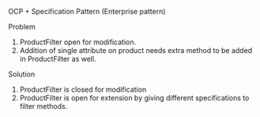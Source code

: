 OCP + Specification Pattern (Enterprise pattern)

Problem

1. ProductFilter open for modification.
2. Addition of single attribute on product needs extra method to be added in ProductFilter as well.

Solution

1. ProductFilter is closed for modification
2. ProductFilter is open for extension by giving different specifications to filter methods.
